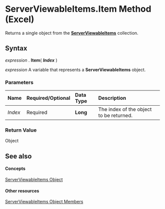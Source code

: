 
# ServerViewableItems.Item Method (Excel)

Returns a single object from the  **[ServerViewableItems](ce51dc80-ae34-f31a-81c0-f29467668289.md)** collection.


## Syntax

 _expression_ . **Item**( **_Index_** )

 _expression_ A variable that represents a **ServerViewableItems** object.


### Parameters



|**Name**|**Required/Optional**|**Data Type**|**Description**|
|:-----|:-----|:-----|:-----|
| _Index_|Required| **Long**|The index of the object to be returned.|

### Return Value

Object


## See also


#### Concepts


[ServerViewableItems Object](ce51dc80-ae34-f31a-81c0-f29467668289.md)
#### Other resources


[ServerViewableItems Object Members](3d66dcd9-5a9f-2e01-9e0c-2c79a7fac8b7.md)
